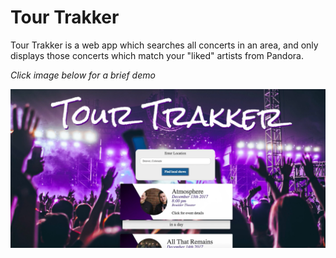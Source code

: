# Tour Trakker

Tour Trakker is a web app which searches all concerts in an area, and only displays those concerts which match your "liked" artists from Pandora.

*Click image below for a brief demo*

[![Tour Trakker](./tourtrakkerscreenshot.png)](https://www.youtube.com/watch?v=DnTONUHD_gc "Tour Trakker")
